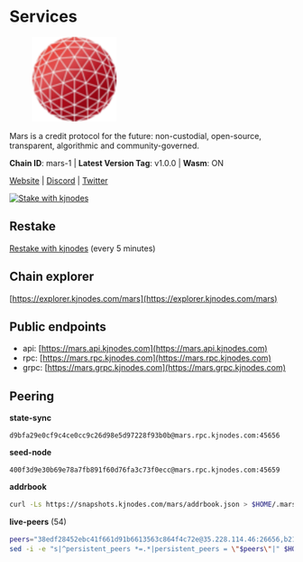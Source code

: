 # Services

<figure><img src="https://raw.githubusercontent.com/kj89/cosmos-images/main/logos/mars.png" width="150" alt=""><figcaption></figcaption></figure>

Mars is a credit protocol for the future: non-custodial,  open-source, transparent, algorithmic and community-governed.

**Chain ID**: mars-1 | **Latest Version Tag**: v1.0.0 | **Wasm**: ON

[Website](https://marsprotocol.io) | [Discord](https://discord.gg/marsprotocol) | [Twitter](https://twitter.com/mars_protocol)

[![Stake with kjnodes](https://i.ibb.co/cr44Q8j/button-stake-with-kjnodes.png)](https://restake.app/mars/marsvaloper1p9t4gr40rnpdwqacxgcqp7ffrfw908nu020g4n)

## Restake

[Restake with kjnodes](https://restake.app/mars/marsvaloper1p9t4gr40rnpdwqacxgcqp7ffrfw908nu020g4n) (every 5 minutes)
## Chain explorer
[https://explorer.kjnodes.com/mars](https://explorer.kjnodes.com/mars)

## Public endpoints

* api: [https://mars.api.kjnodes.com](https://mars.api.kjnodes.com)
* rpc: [https://mars.rpc.kjnodes.com](https://mars.rpc.kjnodes.com)
* grpc: [https://mars.grpc.kjnodes.com](https://mars.grpc.kjnodes.com)

## Peering

**state-sync**

```text
d9bfa29e0cf9c4ce0cc9c26d98e5d97228f93b0b@mars.rpc.kjnodes.com:45656
```

**seed-node**

```text
400f3d9e30b69e78a7fb891f60d76fa3c73f0ecc@mars.rpc.kjnodes.com:45659
```

**addrbook**
```bash
curl -Ls https://snapshots.kjnodes.com/mars/addrbook.json > $HOME/.mars/config/addrbook.json
```

**live-peers** (54)
```bash
peers="38edf28452ebc41f661d91b6613563c864f4c72e@35.228.114.46:26656,b212d5740b2e11e54f56b072dc13b6134650cfb5@169.155.44.167:26656,be7d56127ef887d095b2f55f09be5fee1969d922@146.59.52.48:18095,4a10096e178d36c5d6a6ad8adb2f17f4e6667671@51.159.214.226:33003,73be725377cc966d8da48f751085de4d1581b391@185.242.112.32:27651,d9bfa29e0cf9c4ce0cc9c26d98e5d97228f93b0b@65.109.88.38:45656,d2a2c21754be65ad4a4f1de1f6163f681a6e8af8@192.99.44.79:18556,76969af1bccdd4dcc511741b171c3d4ccb837ba6@146.59.85.223:18556,be494851610016cff8853796a99c3ad46d8d1b5b@65.108.76.242:36095,84f821d36d45cc0cdaa4ff05297e888bb0d9de8f@85.237.193.111:26656,7583038c5f21ef6ddb60692469cfd80c97dd585d@88.218.224.126:26656,ca5a76c51bbbc57f839e6ed08953d3926eaa6e5b@34.141.1.82:26656,ef7c6b0f2ddfcef34a7f36681eaa8159be83b71f@178.128.28.236:26656,b88814bddfccd85289d7201bfd6fc6c4b3342ab2@178.162.165.193:36095,c46be592341987eae20ac681cb08d2abcc02ab9a@137.74.4.20:2000,59bb909c57664fafe88bf1b6924769c15a769ba4@65.108.125.236:3000,001dc593a5d8237d0bcd746302e19aeb8ff0d068@38.146.3.135:18556,d0dbb50a474888b8bed04bf8a23ac6b8bae443ee@5.79.79.80:18095,c0e6bf4193accabc14171ce163e704dcec5ea5df@51.91.215.170:36095,d933a425e567c28b4695acbbf0d6cfa6c68cf0c5@65.108.72.156:26656,2b3f62666b7df1ed298e7bd7e2d2cfa8ba067c44@194.163.160.1:18556,969af6a39a0f7e8a17b92d90888360ad92248626@65.108.132.107:2000,905157b5cc774bb0ebbc79c040bead1adf5df58b@131.153.203.225:26656,5ffee90e41903f6fba29dc75446d536a02d626fe@65.108.232.150:18095,8bdf870e0eece71e1a09a80f5995d6d5e830c763@65.109.106.169:26656,52f792239ee6098457ecf1ff7402cd0b2529cea1@178.62.12.19:26656,f6eddb5f6ef49a1a2007e586da4755b2b2081b3d@51.89.6.150:20656,ebc272824924ea1a27ea3183dd0b9ba713494f83@185.16.39.137:27056,7f4be5f7db9b920e965197b65974f0e1e64749e4@144.126.128.128:26656,530b1964bc17bca6457311f1c2d5a2f3d25b297a@51.81.155.97:18556,a57468bf54407d75dee78b0cb6612805c4ac83e1@45.85.147.42:13656,ec6ca9bf7efb2f9d23631c07fed4eb0f45c9758a@45.141.122.178:26656,9cb92702727bc5f3d40154e625b9553a04f4d649@65.109.104.72:18556,88f8e4d74b70e18d4f3515d34701704086aa77e1@38.146.3.134:18556,e61f11c5b03400d3a99c066f951ed0888a2b64af@65.108.238.103:18556,6b16855f89284da99b5637b93dada66c00430a33@51.91.219.141:30003,e1b058e5cfa2b836ddaa496b10911da62dcf182e@65.21.136.170:55656,89757803f40da51678451735445ad40d5b15e059@169.155.44.75:26656,9c0c747a44919d645f74354fbe095337630b9eee@37.252.184.228:26656,70d66b811226f7c6780feb394f00a52ffb037dc3@212.95.51.70:26656,1616af7456f519a0f2360adcad45d4bb9d39c92d@146.59.85.222:26656,1193253f91a64aa3980df627d20f620c4cbb5ec5@34.83.213.40:26656,4131038cf7f74c76394788405cef2e2cd643b895@52.68.2.159:26656,d10e5704f3c8e9dd6ef42445e4b88bb57d0a8289@65.108.8.247:18556,54d3ac18bcc6a760a859644a0a80077d2618c872@95.217.85.254:15603,120a44a50f702717c259319caa2447c77621865f@3.39.103.198:26656,141f6066694776b73ec6fc34356fe842ecf03898@46.38.243.16:45656,6bdc1a9e0ee642b6559c41371d4fbb5c403857d7@34.223.131.56:26656,04bd5d9511f40dd4bec23cc261d7838d9f8326cf@213.32.24.201:26656,86baedb502883a67947c84f62f3b6b89fc630988@107.155.81.98:26656,9e7f28b8c0ac9d8d17bb17a390421d540a29eb3f@154.26.158.158:18556,352d8310c56f2538e4295157809b775071c2cd1d@65.108.141.109:21656,babc3f3f7804933265ec9c40ad94f4da8e9e0017@38.146.3.100:18556,20e1000e88125698264454a884812746c2eb4807@65.108.227.217:18556"
sed -i -e "s|^persistent_peers *=.*|persistent_peers = \"$peers\"|" $HOME/.mars/config/config.toml
```
